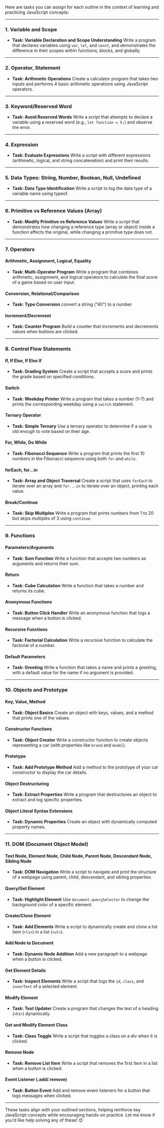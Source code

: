 Here are tasks you can assign for each outline in the context of learning and practicing JavaScript concepts:

---

### **1. Variable and Scope**

- **Task: Variable Declaration and Scope Understanding**
  Write a program that declares variables using `var`, `let`, and `const`, and demonstrates the difference in their scopes within functions, blocks, and globally.

---

### **2. Operator, Statement**

- **Task: Arithmetic Operations**
  Create a calculator program that takes two inputs and performs 4 basic arithmetic operations using JavaScript operators.

---

### **3. Keyword/Reserved Word**

- **Task: Avoid Reserved Words**
  Write a script that attempts to declare a variable using a reserved word (e.g., `let function = 5;`) and observe the error.

---

### **4. Expression**

- **Task: Evaluate Expressions**
  Write a script with different expressions (arithmetic, logical, and string concatenation) and print their results.

---

### **5. Data Types: String, Number, Boolean, Null, Undefined**

- **Task: Data Type Identification**
  Write a script to log the data type of a variable name using typeof.

---

### **6. Primitive vs Reference Values (Array)**

- **Task: Modify Primitive vs Reference Values**
  Write a script that demonstrates how changing a reference type (array or object) inside a function affects the original, while changing a primitive type does not.

---

### **7. Operators**

#### Arithmetic, Assignment, Logical, Equality

- **Task: Multi-Operator Program**
  Write a program that combines arithmetic, assignment, and logical operators to calculate the final score of a game based on user input.

#### Conversion, Relational/Comparison

- **Task: Type Conversion**
  convert a string ("40") to a number

#### Increment/Decrement

- **Task: Counter Program**
  Build a counter that increments and decrements values when buttons are clicked.

---

### **8. Control Flow Statements**

#### If, If Else, If Else If

- **Task: Grading System**
  Create a script that accepts a score and prints the grade based on specified conditions.

#### Switch

- **Task: Weekday Printer**
  Write a program that takes a number (1–7) and prints the corresponding weekday using a `switch` statement.

#### Ternary Operator

- **Task: Simple Ternary**
  Use a ternary operator to determine if a user is old enough to vote based on their age.

#### For, While, Do While

- **Task: Fibonacci Sequence**
  Write a program that prints the first 10 numbers in the Fibonacci sequence using both `for` and `while`.

#### forEach, for...in

- **Task: Array and Object Traversal**
  Create a script that uses `forEach` to iterate over an array and `for...in` to iterate over an object, printing each value.

#### Break/Continue

- **Task: Skip Multiples**
  Write a program that prints numbers from 1 to 20 but skips multiples of 3 using `continue`.

---

### **9. Functions**

#### Parameters/Arguments

- **Task: Sum Function**
  Write a function that accepts two numbers as arguments and returns their sum.

#### Return

- **Task: Cube Calculation**
  Write a function that takes a number and returns its cube.

#### Anonymous Functions

- **Task: Button Click Handler**
  Write an anonymous function that logs a message when a button is clicked.

#### Recursive Functions

- **Task: Factorial Calculation**
  Write a recursive function to calculate the factorial of a number.

#### Default Parameters

- **Task: Greeting**
  Write a function that takes a name and prints a greeting, with a default value for the name if no argument is provided.

---

### **10. Objects and Prototype**

#### Key, Value, Method

- **Task: Object Basics**
  Create an object with keys, values, and a method that prints one of the values.

#### Constructor Functions

- **Task: Object Creator**
  Write a constructor function to create objects representing a car (with properties like `brand` and `model`).

#### Prototype

- **Task: Add Prototype Method**
  Add a method to the prototype of your car constructor to display the car details.

#### Object Destructuring

- **Task: Extract Properties**
  Write a program that destructures an object to extract and log specific properties.

#### Object Literal Syntax Extensions

- **Task: Dynamic Properties**
  Create an object with dynamically computed property names.

---

### **11. DOM (Document Object Model)**

#### Text Node, Element Node, Child Node, Parent Node, Descendant Node, Sibling Node

- **Task: DOM Navigation**
  Write a script to navigate and print the structure of a webpage using parent, child, descendant, and sibling properties.

#### Query/Get Element

- **Task: Highlight Element**
  Use `document.querySelector` to change the background color of a specific element.

#### Create/Clone Element

- **Task: Add Elements**
  Write a script to dynamically create and clone a list item (`<li>`) in a list (`<ul>`).

#### Add Node to Document

- **Task: Dynamic Node Addition**
  Add a new paragraph to a webpage when a button is clicked.

#### Get Element Details

- **Task: Inspect Elements**
  Write a script that logs the `id`, `class`, and `innerText` of a selected element.

#### Modify Element

- **Task: Text Updater**
  Create a program that changes the text of a heading (`<h1>`) dynamically.

#### Get and Modify Element Class

- **Task: Class Toggle**
  Write a script that toggles a class on a div when it is clicked.

#### Remove Node

- **Task: Remove List Item**
  Write a script that removes the first item in a list when a button is clicked.

#### Event Listener (.add/.remove)

- **Task: Button Event**
  Add and remove event listeners for a button that logs messages when clicked.

---

These tasks align with your outlined sections, helping reinforce key JavaScript concepts while encouraging hands-on practice. Let me know if you'd like help solving any of these! 😊
